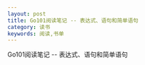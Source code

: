 ```yaml
---
layout: post
title: Go101阅读笔记 -- 表达式、语句和简单语句
category: 读书
keywords: 阅读,书单
---
```


Go101阅读笔记 -- 表达式、语句和简单语句





